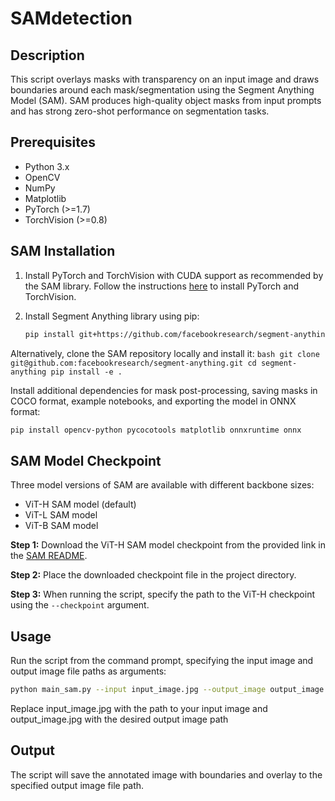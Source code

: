 # SAMdetection

## Description
This script overlays masks with transparency on an input image and draws boundaries around each mask/segmentation using the Segment Anything Model (SAM). SAM produces high-quality object masks from input prompts and has strong zero-shot performance on segmentation tasks.

## Prerequisites
- Python 3.x
- OpenCV
- NumPy
- Matplotlib
- PyTorch (>=1.7)
- TorchVision (>=0.8)

## SAM Installation
1. Install PyTorch and TorchVision with CUDA support as recommended by the SAM library. Follow the instructions [here](https://github.com/facebookresearch/segment-anything#installation) to install PyTorch and TorchVision.

2. Install Segment Anything library using pip:

   ```bash
   pip install git+https://github.com/facebookresearch/segment-anything.git
   ```
Alternatively, clone the SAM repository locally and install it:
    ```bash
    git clone git@github.com:facebookresearch/segment-anything.git
    cd segment-anything
    pip install -e .
    ```

Install additional dependencies for mask post-processing, saving masks in COCO format, example notebooks, and exporting the model in ONNX format:
   ```bash
   pip install opencv-python pycocotools matplotlib onnxruntime onnx
   ```

## SAM Model Checkpoint
Three model versions of SAM are available with different backbone sizes:

- ViT-H SAM model (default)
- ViT-L SAM model
- ViT-B SAM model

**Step 1:** Download the ViT-H SAM model checkpoint from the provided link in the [SAM README](https://github.com/facebookresearch/segment-anything#model-checkpoints).

**Step 2:** Place the downloaded checkpoint file in the project directory.

**Step 3:** When running the script, specify the path to the ViT-H checkpoint using the `--checkpoint` argument.


## Usage
Run the script from the command prompt, specifying the input image and output image file paths as arguments:
   ```bash
   python main_sam.py --input input_image.jpg --output_image output_image.jpg --output_image_bw output_bw.jpg --output_json output_coordinates.json
   ```


Replace input_image.jpg with the path to your input image and output_image.jpg with the desired output image path

## Output
The script will save the annotated image with boundaries and overlay to the specified output image file path.

